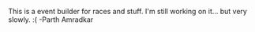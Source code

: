 This is a event builder for races and stuff.
I'm still working on it... but very slowly. :(
-Parth Amradkar


